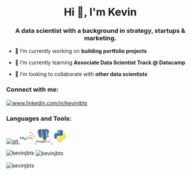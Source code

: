 <h1 align="center">Hi 👋, I'm Kevin</h1>
<h3 align="center">A data scientist with a background in strategy, startups & marketing.</h3>

- 🔭 I’m currently working on **building portfolio projects**

- 🌱 I’m currently learning **Associate Data Scientist Track @ Datacamp**

- 👯 I’m looking to collaborate with **other data scientists**

<h3 align="left">Connect with me:</h3>
<p align="left">
<a href="https://linkedin.com/in/www.linkedin.com/in/kevinjbts" target="blank"><img align="center" src="https://raw.githubusercontent.com/rahuldkjain/github-profile-readme-generator/master/src/images/icons/Social/linked-in-alt.svg" alt="www.linkedin.com/in/kevinjbts" height="30" width="40" /></a>
</p>

<h3 align="left">Languages and Tools:</h3>
<p align="left"> <a href="https://git-scm.com/" target="_blank" rel="noreferrer"> <img src="https://www.vectorlogo.zone/logos/git-scm/git-scm-icon.svg" alt="git" width="40" height="40"/> </a> <a href="https://www.mysql.com/" target="_blank" rel="noreferrer"> <img src="https://raw.githubusercontent.com/devicons/devicon/master/icons/mysql/mysql-original-wordmark.svg" alt="mysql" width="40" height="40"/> </a> <a href="https://www.postgresql.org" target="_blank" rel="noreferrer"> <img src="https://raw.githubusercontent.com/devicons/devicon/master/icons/postgresql/postgresql-original-wordmark.svg" alt="postgresql" width="40" height="40"/> </a> <a href="https://www.python.org" target="_blank" rel="noreferrer"> <img src="https://raw.githubusercontent.com/devicons/devicon/master/icons/python/python-original.svg" alt="python" width="40" height="40"/> </a> </p>

<p><img align="left" src="https://github-readme-stats.vercel.app/api/top-langs?username=kevinjbts&show_icons=true&locale=en&layout=compact" alt="kevinjbts" /></p>

<p>&nbsp;<img align="center" src="https://github-readme-stats.vercel.app/api?username=kevinjbts&show_icons=true&locale=en" alt="kevinjbts" /></p>

<p><img align="center" src="https://github-readme-streak-stats.herokuapp.com/?user=kevinjbts&" alt="kevinjbts" /></p>
